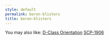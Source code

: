 ```yaml
---
style: default
permalink: boron-blisters
title: boron-blisters
---
```

You may also like:
[D-Class Orientation](http://scp-wiki.net/d-class-orientation)
[SCP-1906](http://scp-wiki.net/scp-1906)